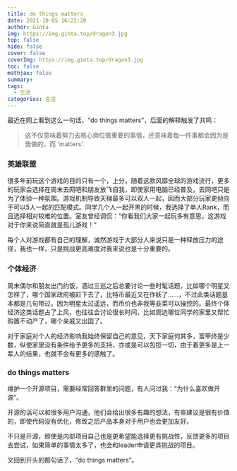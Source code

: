```yaml
---
title: do things matters
date: 2021-10-05 16:22:20
author: Ginta
img: https://img.ginta.top/dragon3.jpg
top: false
hide: false
cover: false
coverImg: https://img.ginta.top/dragon3.jpg
toc: false
mathjax: false
summary:
tags: 
  - 生活
categories: 生活
---
```

最近在网上看到这么一句话，“do things matters”，后面的解释触发了共鸣：

>这不仅意味着努力去核心岗位做重要的事情，还意味着每一件事都会因为是我做的，而 ‘matters’.



### 英雄联盟

很多年前玩这个游戏的目的只有一个，上分。随着这款风靡全球的游戏流行，更多的玩家会选择在周末去网吧和朋友放飞自我，即使家用电脑已经普及，去网吧只是为了体验一种氛围。游戏机制导致天梯最多可以双人一起，因而大部分玩家更倾向于可以5人一起的匹配模式。同学几个人一起开黑的时候，我选择了单人Rank，而且选择相对较难的位置。室友曾经调侃：“你看我们大家一起玩多有意思，这游戏对于你来说简直就是孤儿游戏！”

每个人对游戏都有自己的理解，诚然游戏于大部分人来说只是一种释放压力的途径，我也一样，只是挑战更高难度对我来说也是十分重要的。

### 个体经济

周末偶尔和朋友出门约饭，酒过三巡之后总要讨论一些时髦话题，比如哪个明星又怎样了，哪个国家政府被赶下去了，比特币最近又在作妖了......，不过此类话题基本都是几句带过，因为明星太过遥远，而币价也非我等韭菜可以操控的。最终个体经济这类话题占了上风，也往往会讨论很长时间，比如周边哪位同学的家里又帮忙购置不动产了，哪个亲戚又出国了。

对于家庭对个人的经济影响我始终保留自己的意见，天下家庭何其多，富甲终是少数，纵使家里没有条件给予更多的支持，亦或是可以包揽一切，由于着更多是上一辈人的结果，也就不会有更多的感触了。

### do things matters

维护一个开源项目，需要经常回答群里的问题，有人问过我：“为什么喜欢做开源”。

开源的话可以和很多用户沟通，他们会给出很多有趣的想法，有些建议是很有价值的，即使代码没有优化，修改之后产品本身对于用户也会更加友好。

不只是开源，即使是内部项目自己也是更希望能选择更有挑战性，反馈更多的项目去尝试，如果简单的事情太多了，也会和leader申请更具挑战的项目。

又回到开头的那句话了，“do things matters”。

